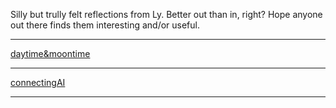 Silly but trully felt reflections from Ly. Better out than in, right? 
Hope anyone out there finds them interesting and/or useful.


---

[daytime&moontime](daytimeMoontime.md ':include')

---

[connectingAI](connectingAI.md ':include')

---

